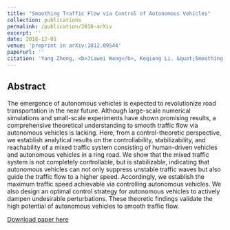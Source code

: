 ```yaml
---
title: "Smoothing Traffic Flow via Control of Autonomous Vehicles"
collection: publications
permalink: /publication/2018-arXiv
excerpt: ''
date: 2018-12-01
venue: 'preprint in arXiv:1812.09544'
paperurl: ''
citation: 'Yang Zheng, <b>Jiawei Wang</b>, Keqiang Li. &quot;Smoothing Traffic Flow via Control of Autonomous Vehicles&quot;. <i>preprint in arXiv:1812.09544</i>, 2018.'
---
```

Abstract
---
The emergence of autonomous vehicles is expected to revolutionize road transportation in the near future. Although large-scale numerical simulations and small-scale experiments have shown promising results, a comprehensive theoretical understanding to smooth traffic flow via autonomous vehicles is lacking. Here, from a control-theoretic perspective, we establish analytical results on the controllability, stabilizability, and reachability of a mixed traffic system consisting of human-driven vehicles and autonomous vehicles in a ring road. We show that the mixed traffic system is not completely controllable, but is stabilizable, indicating that autonomous vehicles can not only suppress unstable traffic waves but also guide the traffic flow to a higher speed. Accordingly, we establish the maximum traffic speed achievable via controlling autonomous vehicles. We also design an optimal control strategy for autonomous vehicles to actively dampen undesirable perturbations. These theoretic findings validate the high potential of autonomous vehicles to smooth traffic flow.

[Download paper here](https://wangjw18.github.io/files/2018-arXiv.pdf)